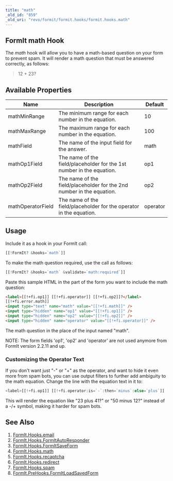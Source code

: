 ```yaml
---
title: "math"
_old_id: "859"
_old_uri: "revo/formit/formit.hooks/formit.hooks.math"
---
```


## FormIt math Hook

The _math_ hook will allow you to have a math-based question on your form to prevent spam. It will render a math question that must be answered correctly, as follows:

> 12 + 23?

## Available Properties

| Name              | Description                                                           | Default  |
| ----------------- | --------------------------------------------------------------------- | -------- |
| mathMinRange      | The minimum range for each number in the equation.                    | 10       |
| mathMaxRange      | The maximum range for each number in the equation.                    | 100      |
| mathField         | The name of the input field for the answer.                           | math     |
| mathOp1Field      | The name of the field/placeholder for the 1st number in the equation. | op1      |
| mathOp2Field      | The name of the field/placeholder for the 2nd number in the equation. | op2      |
| mathOperatorField | The name of the field/placeholder for the operator in the equation.   | operator |

## Usage

Include it as a hook in your FormIt call:

``` php
[[!FormIt? &hooks=`math`]]
```

To make the math question required, use the call as follows:

``` php
[[!FormIt? &hooks=`math` &validate=`math:required`]]
```

Paste this sample HTML in the part of the form you want to include the math question:

``` html
<label>[[!+fi.op1]] [[!+fi.operator]] [[!+fi.op2]]?</label>
[[!+fi.error.math]]
<input type="text" name="math" value="[[!+fi.math]]" />
<input type="hidden" name="op1" value="[[!+fi.op1]]" />
<input type="hidden" name="op2" value="[[!+fi.op2]]" />
<input type="hidden" name="operator" value="[[!+fi.operator]]" />
```

The math question in the place of the input named "math".

NOTE: The form fields 'op1', 'op2' and 'operator' are not used anymore from FormIt version 2.2.11 and up.

### Customizing the Operator Text

If you don't want just "-" or "+" as the operator, and want to hide it even more from spam bots, you can use output filters to further add ambiguity to the math equation. Change the line with the equation text in it to:

``` php
<label>[[!+fi.op1]] [[!+fi.operator:is=`-`:then=`minus`:else=`plus`]] [[!+fi.op2]]?</label>
```

This will render the equation like "23 plus 41?" or "50 minus 12?" instead of a -/+ symbol, making it harder for spam bots.

## See Also

1. [FormIt.Hooks.email](extras/formit/formit.hooks/email)
2. [FormIt.Hooks.FormItAutoResponder](extras/formit/formit.hooks/formitautoresponder)
3. [FormIt.Hooks.FormItSaveForm](extras/formit/formit.hooks/formitsaveform)
4. [FormIt.Hooks.math](extras/formit/formit.hooks/math)
5. [FormIt.Hooks.recaptcha](extras/formit/formit.hooks/recaptcha)
6. [FormIt.Hooks.redirect](extras/formit/formit.hooks/redirect)
7. [FormIt.Hooks.spam](extras/formit/formit.hooks/spam)
8. [FormIt.PreHooks.FormItLoadSavedForm](extras/formit/formit.hooks/prehooks.formitloadsavedform)
